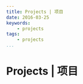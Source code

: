 ```yaml
---
title: Projects | 项目
date: 2016-03-25
keywords:
    - projects
tags:
    - projects
...
```


Projects | 项目
===============

